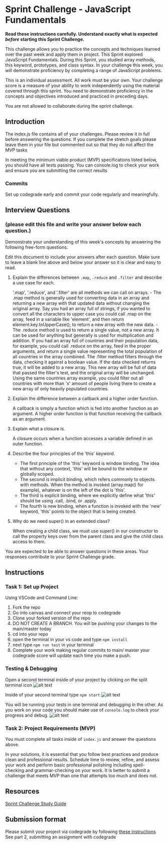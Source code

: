 # Sprint Challenge - JavaScript Fundamentals

**Read these instructions carefully. Understand exactly what is expected _before_ starting this Sprint Challenge.**

This challenge allows you to practice the concepts and techniques learned over the past week and apply them in project. This Sprint explored JavaScript Fundamentals. During this Sprint, you studied array methods, this keyword, prototypes, and class syntax. In your challenge this week, you will demonstrate proficiency by completing a range of JavaScript problems.

This is an individual assessment. All work must be your own. Your challenge score is a measure of your ability to work independently using the material covered through this sprint. You need to demonstrate proficiency in the concepts and objectives introduced and practiced in preceding days.

You are not allowed to collaborate during the sprint challenge. 

## Introduction

The index.js file contains all of your challenges. Please review it in full before answering the questions. If you complete the stretch goals please leave them in your file but commented out so that they do not affect the MVP tasks 

In meeting the minimum viable product (MVP) specifications listed below, you should have all tests passing. You can console.log to check your work and ensure you are submitting the correct results 

### Commits

Set up codegrade early and commit your code regularly and meaningfully. 

## Interview Questions
### (please edit this file and write your answer below each question.)
Demonstrate your understanding of this week's concepts by answering the following free-form questions.

Edit this document to include your answers after each question. Make sure to leave a blank line above and below your answer so it is clear and easy to read.

1. Explain the differences between `.map`, `.reduce` and `.filter` and describe a use case for each. 

    '.map', '.reduce', and '.filter' are all methods we can call on arrays. 
       - The .map method is generally used for converting data in an array and returning a new array with that updated data without changing the original array. Say you had an array full of strings, if you wanted to convert all the characters to upper case you could call .map on the array, feed in a variable like 'element', and then return element.key.toUpperCase(); to return a new array with the new data. 
       - The .reduce method is used to return a single value, not a new array. It can be used for anything but generally is used for multiplication and addition. If
         you had an array full of countries and their population data, for example, you could call .reduce on the array, feed in the proper arguments, and return a
         single value representing the total population of all countries in the array combined. 
         The .filter method filters through the data, checking it against a boolean value. If the data checked returns true, it will be added to a new array.
         This new array will be full of data that passed the filter's test, and the original array will be unchanged. Using the same countries array example, you
         could filter out all countries with more than 'x' amount of people living there to create a new array of only heavily populated countries.

2. Explain the difference between a callback and a higher order function.

    A callback is simply a function which is fed into another function as an argument. A higher order function is that function receiving the callback as an argument. 

3. Explain what a closure is.

    A closure occurs when a function accesses a variable defined in an outer function. 

4. Describe the four principles of the 'this' keyword.

    - The first principle of the 'this' keyword is window binding. The idea that without any context, 'this' will be bound to the window or globally scoped. 
    - The second is implicit binding, which refers commonly to objects with methods. When the method is invoked (array.map() for example), whatever is 
    on the left of the dot is 'this'.
    - The third is explicit binding, where we explicitly define what 'this' should be using .call, .bind, or .apply.
    - The fourth is new binding, when a function is invoked with the 'new' keyword, 'this' points to the object that is being created. 

5. Why do we need super() in an extended class?

    When creating a child class, we must use super() in our constructor to call the property keys over from the parent class and give the child class access to them. 

You are expected to be able to answer questions in these areas. Your responses contribute to your Sprint Challenge grade. 

## Instructions

### Task 1: Set up Project

Using VSCode and Command Line:


1. Fork the repo
2. Go into canvas and connect your reop to codegrade
3. Clone your forked version of the repo
4. DO NOT CREATE A BRANCH. You will be pushing your changes to the main/master today
5. cd into your repo
6. open the terminal in your vs code and type `npm install`
7. next type `npm run test` in your terminal
8. Complete your work making regular commits to main/ master your codegrade score will update each time you make a push.


### Testing & Debugging

Open a second terminal inside of your project by clicking on the split terminal icon
![alt text](assets/split_terminal.png "Split Terminal")

Inside of your second terminal type `npm start` 
![alt text](assets/npm_start.png "type npm start")

You will be running your tests in one terminal and debugging in the other. As you work on your code you should make use of `console.log` to check your progress and debug.
![alt text](assets/tests_debug_terminal_final.png "your terminal should look like this")

### Task 2: Project Requirements (MVP)

You must complete all tasks inside of `index.js` and answer the questions above.

In your solutions, it is essential that you follow best practices and produce clean and professional results. Schedule time to review, refine, and assess your work and perform basic professional polishing including spell-checking and grammar-checking on your work. It is better to submit a challenge that meets MVP than one that attempts too much and does not.

## Resources
 
 [Sprint Challenge Study Guide](https://www.notion.so/bloomtech/Unit-1-Sprint-3-Study-Guide-033a9a00659a4ef98c12eb97e49a6110)

## Submission format

Please submit your project via codegrade by following [these instructions](https://notion.so.bloomtech.BloomTech-Git-Flow-Step-by-step-269f68ae3bf64eb689a8328715a179f9) See part 2, submitting an assignment with codegrade
